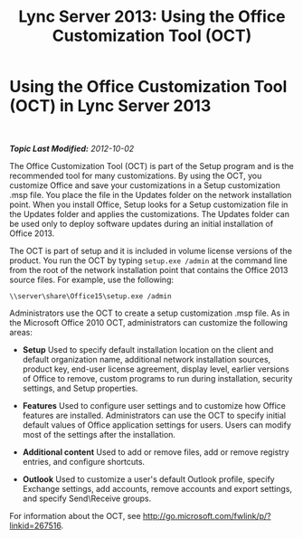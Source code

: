 ﻿---
title: 'Lync Server 2013: Using the Office Customization Tool (OCT)'
TOCTitle: Using the Office Customization Tool (OCT)
ms:assetid: 26647cb6-ba84-4ba7-8b6f-2cf86818e530
ms:mtpsurl: https://technet.microsoft.com/en-us/library/JJ204748(v=OCS.15)
ms:contentKeyID: 48183654
ms.date: 07/23/2014
mtps_version: v=OCS.15
---

<div data-xmlns="http://www.w3.org/1999/xhtml">

<div class="topic" data-xmlns="http://www.w3.org/1999/xhtml" data-msxsl="urn:schemas-microsoft-com:xslt" data-cs="http://msdn.microsoft.com/en-us/">

<div data-asp="http://msdn2.microsoft.com/asp">

# Using the Office Customization Tool (OCT) in Lync Server 2013

</div>

<div id="mainSection">

<div id="mainBody">

<span> </span>

_**Topic Last Modified:** 2012-10-02_

The Office Customization Tool (OCT) is part of the Setup program and is the recommended tool for many customizations. By using the OCT, you customize Office and save your customizations in a Setup customization .msp file. You place the file in the Updates folder on the network installation point. When you install Office, Setup looks for a Setup customization file in the Updates folder and applies the customizations. The Updates folder can be used only to deploy software updates during an initial installation of Office 2013.

The OCT is part of setup and it is included in volume license versions of the product. You run the OCT by typing `setup.exe /admin` at the command line from the root of the network installation point that contains the Office 2013 source files. For example, use the following:

`\\server\share\Office15\setup.exe /admin`

Administrators use the OCT to create a setup customization .msp file. As in the Microsoft Office 2010 OCT, administrators can customize the following areas:

  - **Setup** Used to specify default installation location on the client and default organization name, additional network installation sources, product key, end-user license agreement, display level, earlier versions of Office to remove, custom programs to run during installation, security settings, and Setup properties.

  - **Features** Used to configure user settings and to customize how Office features are installed. Administrators can use the OCT to specify initial default values of Office application settings for users. Users can modify most of the settings after the installation.

  - **Additional content** Used to add or remove files, add or remove registry entries, and configure shortcuts.

  - **Outlook** Used to customize a user's default Outlook profile, specify Exchange settings, add accounts, remove accounts and export settings, and specify Send\\Receive groups.

For information about the OCT, see <http://go.microsoft.com/fwlink/p/?linkid=267516>.

</div>

<span> </span>

</div>

</div>

</div>

